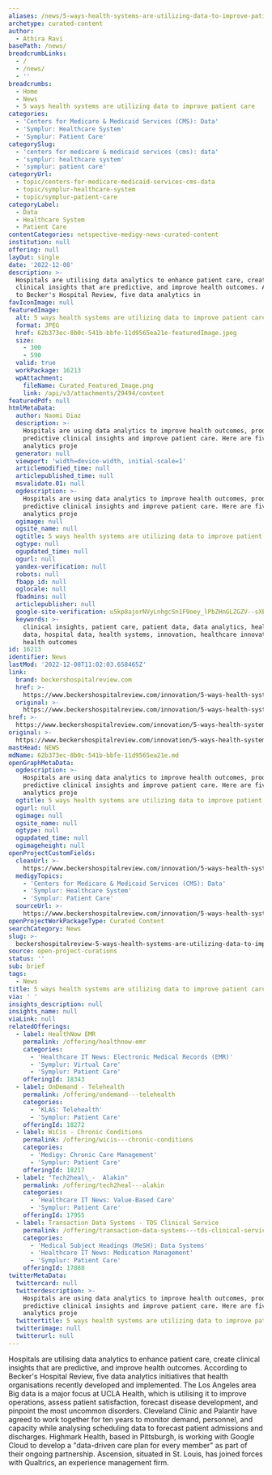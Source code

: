 ```yaml
---
aliases: /news/5-ways-health-systems-are-utilizing-data-to-improve-patient-care
archetype: curated-content
author:
  - Athira Ravi
basePath: /news/
breadcrumbLinks:
  - /
  - /news/
  - ''
breadcrumbs:
  - Home
  - News
  - 5 ways health systems are utilizing data to improve patient care
categories:
  - 'Centers for Medicare & Medicaid Services (CMS): Data'
  - 'Symplur: Healthcare System'
  - 'Symplur: Patient Care'
categorySlug:
  - 'centers for medicare & medicaid services (cms): data'
  - 'symplur: healthcare system'
  - 'symplur: patient care'
categoryUrl:
  - topic/centers-for-medicare-medicaid-services-cms-data
  - topic/symplur-healthcare-system
  - topic/symplur-patient-care
categoryLabel:
  - Data
  - Healthcare System
  - Patient Care
contentCategories: netspective-medigy-news-curated-content
institution: null
offering: null
layOut: single
date: '2022-12-08'
description: >-
  Hospitals are utilising data analytics to enhance patient care, create
  clinical insights that are predictive, and improve health outcomes. According
  to Becker's Hospital Review, five data analytics in
favIconImage: null
featuredImage:
  alt: 5 ways health systems are utilizing data to improve patient care
  format: JPEG
  href: 62b373ec-8b0c-541b-bbfe-11d9565ea21e-featuredImage.jpeg
  size:
    - 300
    - 590
  valid: true
  workPackage: 16213
  wpAttachment:
    fileName: Curated_Featured_Image.png
    link: /api/v3/attachments/29494/content
featuredPdf: null
htmlMetaData:
  author: Naomi Diaz
  description: >-
    Hospitals are using data analytics to improve health outcomes, produce
    predictive clinical insights and improve patient care. Here are five data
    analytics proje
  generator: null
  viewport: 'width=device-width, initial-scale=1'
  articlemodified_time: null
  articlepublished_time: null
  msvalidate.01: null
  ogdescription: >-
    Hospitals are using data analytics to improve health outcomes, produce
    predictive clinical insights and improve patient care. Here are five data
    analytics proje
  ogimage: null
  ogsite_name: null
  ogtitle: 5 ways health systems are utilizing data to improve patient care
  ogtype: null
  ogupdated_time: null
  ogurl: null
  yandex-verification: null
  robots: null
  fbapp_id: null
  oglocale: null
  fbadmins: null
  articlepublisher: null
  google-site-verification: u5kp8ajorNVyLnhgcSn1F9oey_lPbZHnGLZGZV--sXE
  keywords: >-
    clinical insights, patient care, patient data, data analytics, healthcare
    data, hospital data, health systems, innovation, healthcare innovation,
    health outcomes
id: 16213
identifier: News
lastMod: '2022-12-08T11:02:03.658465Z'
link:
  brand: beckershospitalreview.com
  href: >-
    https://www.beckershospitalreview.com/innovation/5-ways-health-systems-are-utilizing-data-to-improve-patient-care.html
  original: >-
    https://www.beckershospitalreview.com/innovation/5-ways-health-systems-are-utilizing-data-to-improve-patient-care.html
href: >-
  https://www.beckershospitalreview.com/innovation/5-ways-health-systems-are-utilizing-data-to-improve-patient-care.html
original: >-
  https://www.beckershospitalreview.com/innovation/5-ways-health-systems-are-utilizing-data-to-improve-patient-care.html
mastHead: NEWS
mdName: 62b373ec-8b0c-541b-bbfe-11d9565ea21e.md
openGraphMetaData:
  ogdescription: >-
    Hospitals are using data analytics to improve health outcomes, produce
    predictive clinical insights and improve patient care. Here are five data
    analytics proje
  ogtitle: 5 ways health systems are utilizing data to improve patient care
  ogurl: null
  ogimage: null
  ogsite_name: null
  ogtype: null
  ogupdated_time: null
  ogimageheight: null
openProjectCustomFields:
  cleanUrl: >-
    https://www.beckershospitalreview.com/innovation/5-ways-health-systems-are-utilizing-data-to-improve-patient-care.html
  medigyTopics:
    - 'Centers for Medicare & Medicaid Services (CMS): Data'
    - 'Symplur: Healthcare System'
    - 'Symplur: Patient Care'
  sourceUrl: >-
    https://www.beckershospitalreview.com/innovation/5-ways-health-systems-are-utilizing-data-to-improve-patient-care.html
openProjectWorkPackageType: Curated Content
searchCategory: News
slug: >-
  beckershospitalreview-5-ways-health-systems-are-utilizing-data-to-improve-patient-care
source: open-project-curations
status: ''
sub: brief
tags:
  - News
title: 5 ways health systems are utilizing data to improve patient care
via: ' '
insights_description: null
insights_name: null
viaLink: null
relatedOfferings:
  - label: HealthNow EMR
    permalink: /offering/healthnow-emr
    categories:
      - 'Healthcare IT News: Electronic Medical Records (EMR)'
      - 'Symplur: Virtual Care'
      - 'Symplur: Patient Care'
    offeringId: 18343
  - label: OnDemand - Telehealth
    permalink: /offering/ondemand---telehealth
    categories:
      - 'KLAS: Telehealth'
      - 'Symplur: Patient Care'
    offeringId: 18272
  - label: WiCis - Chronic Conditions
    permalink: /offering/wicis---chronic-conditions
    categories:
      - 'Medigy: Chronic Care Management'
      - 'Symplur: Patient Care'
    offeringId: 18217
  - label: "Tech2heal\_-  Alakin"
    permalink: /offering/tech2heal---alakin
    categories:
      - 'Healthcare IT News: Value-Based Care'
      - 'Symplur: Patient Care'
    offeringId: 17955
  - label: Transaction Data Systems - TDS Clinical Service
    permalink: /offering/transaction-data-systems---tds-clinical-service
    categories:
      - 'Medical Subject Headings (MeSH): Data Systems'
      - 'Healthcare IT News: Medication Management'
      - 'Symplur: Patient Care'
    offeringId: 17888
twitterMetaData:
  twittercard: null
  twitterdescription: >-
    Hospitals are using data analytics to improve health outcomes, produce
    predictive clinical insights and improve patient care. Here are five data
    analytics proje
  twittertitle: 5 ways health systems are utilizing data to improve patient care
  twitterimage: null
  twitterurl: null
---
```

<p>Hospitals are utilising data analytics to enhance patient care, create clinical insights that are predictive, and improve health outcomes. According to Becker's Hospital Review, five data analytics initiatives that health organisations recently developed and implemented. The Los Angeles area Big data is a major focus at UCLA Health, which is utilising it to improve operations, assess patient satisfaction, forecast disease development, and pinpoint the most uncommon disorders. Cleveland Clinic and Palantir have agreed to work together for ten years to monitor demand, personnel, and capacity while analysing scheduling data to forecast patient admissions and discharges. Highmark Health, based in Pittsburgh, is working with Google Cloud to develop a "data-driven care plan for every member" as part of their ongoing partnership. Ascension, situated in St. Louis, has joined forces with Qualtrics, an experience management firm.</p>